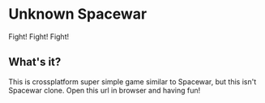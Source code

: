# Unknown Spacewar
Fight! Fight! Fight!
## What's it?
This is crossplatform super simple game similar to Spacewar, but this isn't Spacewar clone. Open this url in browser and having fun!
